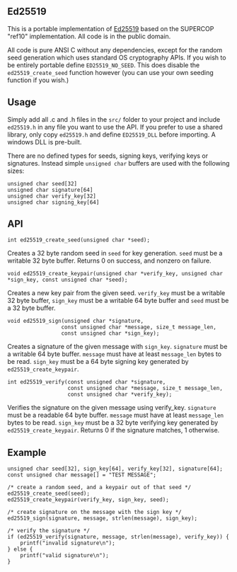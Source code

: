 Ed25519
-------

This is a portable implementation of [Ed25519](http://ed25519.cr.yp.to/) based
on the SUPERCOP "ref10" implementation. All code is in the public domain.

All code is pure ANSI C without any dependencies, except for the random seed
generation which uses standard OS cryptography APIs. If you wish to be
entirely portable define `ED25519_NO_SEED`. This does disable the
`ed25519_create_seed` function however (you can use your own seeding function
if you wish.)

Usage
-----

Simply add all .c and .h files in the `src/` folder to your project and
include `ed25519.h` in any file you want to use the API. If you prefer to use
a shared library, only copy `ed25519.h` and define `ED25519_DLL` before
importing. A windows DLL is pre-built.

There are no defined types for seeds, signing keys, verifying keys or
signatures. Instead simple `unsigned char` buffers are used with the following
sizes:

    unsigned char seed[32]
    unsigned char signature[64]
    unsigned char verify_key[32]
    unsigned char signing_key[64]

API
---

    int ed25519_create_seed(unsigned char *seed);

Creates a 32 byte random seed in `seed` for key generation. `seed` must be a
writable 32 byte buffer. Returns 0 on success, and nonzero on failure.

    void ed25519_create_keypair(unsigned char *verify_key, unsigned char *sign_key, const unsigned char *seed);

Creates a new key pair from the given seed. `verify_key` must be a writable 32
byte buffer, `sign_key` must be a writable 64 byte buffer and `seed` must be a
32 byte buffer.

    void ed25519_sign(unsigned char *signature,
                     const unsigned char *message, size_t message_len,
                     const unsigned char *sign_key);

Creates a signature of the given message with `sign_key`. `signature` must be
a writable 64 byte buffer. `message` must have at least `message_len` bytes to
be read. `sign_key` must be a 64 byte signing key generated by
`ed25519_create_keypair`.

    int ed25519_verify(const unsigned char *signature,
                       const unsigned char *message, size_t message_len,
                       const unsigned char *verify_key);

Verifies the signature on the given message using verify_key. `signature` must be
a readable 64 byte buffer. `message` must have at least `message_len` bytes to
be read. `sign_key` must be a 32 byte verifying key generated by
`ed25519_create_keypair`. Returns 0 if the signature matches, 1 otherwise.

Example
-------
    unsigned char seed[32], sign_key[64], verify_key[32], signature[64];
    const unsigned char message[] = "TEST MESSAGE";

    /* create a random seed, and a keypair out of that seed */
    ed25519_create_seed(seed);
    ed25519_create_keypair(verify_key, sign_key, seed);

    /* create signature on the message with the sign key */
    ed25519_sign(signature, message, strlen(message), sign_key);

    /* verify the signature */
    if (ed25519_verify(signature, message, strlen(message), verify_key)) {
        printf("invalid signature\n");
    } else {
        printf("valid signature\n");
    }